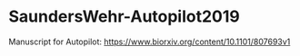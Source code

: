 # SaundersWehr-Autopilot2019
Manuscript for Autopilot: https://www.biorxiv.org/content/10.1101/807693v1
